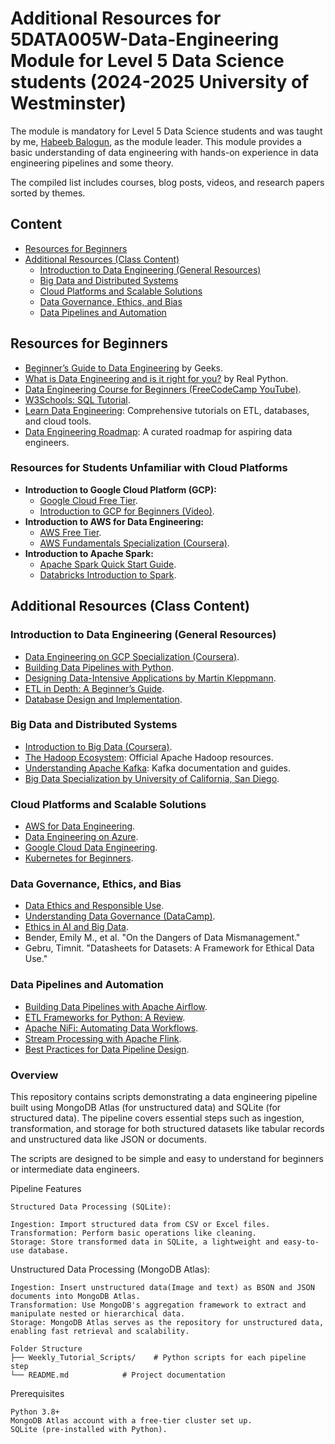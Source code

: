 # Additional Resources for 5DATA005W-Data-Engineering Module for Level 5 Data Science students (2024-2025 University of Westminster)

The module is mandatory for Level 5 Data Science students and was taught by me, [Habeeb Balogun](https://www.westminster.ac.uk/about-us/our-people/directory/balogun-habeeb), as the module leader.
This module provides a basic understanding of data engineering with hands-on experience in data engineering pipelines and some theory.
 
The compiled list includes courses, blog posts, videos, and research papers sorted by themes.

## Content

- [Resources for Beginners](##Resources-for-Beginners)
- [Additional Resources (Class Content)](##Additional-Resources-(Class-Content))
  - [Introduction to Data Engineering (General Resources)](###Introduction-to-Data-Engineering-(General-Resources))
  - [Big Data and Distributed Systems](###Big-Data-and-Distributed-Systems)
  - [Cloud Platforms and Scalable Solutions](###Cloud-Platforms-and-Scalable-Solutions)
  - [Data Governance, Ethics, and Bias](###Data-Governance,-Ethics,-and-Bias)
  - [Data Pipelines and Automation](###Data-Pipelines-and-Automation)

## Resources for Beginners
- [Beginner’s Guide to Data Engineering](https://www.geeksforgeeks.org/data-engineering-101/) by Geeks.
- [What is Data Engineering and is it right for you?](https://realpython.com/podcasts/rpp/42/) by Real Python.
- [Data Engineering Course for Beginners (FreeCodeCamp YouTube)](https://www.youtube.com/watch?v=PHsC_t0j1dU&t=901s).
- [W3Schools: SQL Tutorial](https://www.w3schools.com/sql/).
- [Learn Data Engineering](https://learndataengineering.com/): Comprehensive tutorials on ETL, databases, and cloud tools.
- [Data Engineering Roadmap](https://github.com/datastacktv/data-engineer-roadmap): A curated roadmap for aspiring data engineers.

### Resources for Students Unfamiliar with Cloud Platforms
- **Introduction to Google Cloud Platform (GCP):**
  - [Google Cloud Free Tier](https://cloud.google.com/free).
  - [Introduction to GCP for Beginners (Video)](https://www.youtube.com/watch?v=yoIkjG4VoU4).
- **Introduction to AWS for Data Engineering:**
  - [AWS Free Tier](https://aws.amazon.com/free/).
  - [AWS Fundamentals Specialization (Coursera)](https://www.coursera.org/specializations/aws-fundamentals).
- **Introduction to Apache Spark:**
  - [Apache Spark Quick Start Guide](https://spark.apache.org/docs/latest/quick-start.html).
  - [Databricks Introduction to Spark](https://databricks.com/spark/about).


## Additional Resources (Class Content)
### Introduction to Data Engineering (General Resources)
- [Data Engineering on GCP Specialization (Coursera)](https://www.coursera.org/specializations/gcp-data-engineering).
- [Building Data Pipelines with Python](https://realpython.com/data-engineering-pipelines/).
- [Designing Data-Intensive Applications by Martin Kleppmann](https://www.oreilly.com/library/view/designing-data-intensive-applications/9781491903063/).
- [ETL in Depth: A Beginner’s Guide](https://aws.amazon.com/what-is/etl/).
- [Database Design and Implementation](https://www.coursera.org/learn/database-management).

### Big Data and Distributed Systems
- [Introduction to Big Data (Coursera)](https://www.coursera.org/learn/intro-to-big-data).
- [The Hadoop Ecosystem](https://hadoop.apache.org/): Official Apache Hadoop resources.
- [Understanding Apache Kafka](https://kafka.apache.org/): Kafka documentation and guides.
- [Big Data Specialization by University of California, San Diego](https://www.coursera.org/specializations/big-data).

### Cloud Platforms and Scalable Solutions
- [AWS for Data Engineering](https://aws.amazon.com/data-engineering/).
- [Data Engineering on Azure](https://azure.microsoft.com/en-us/services/data-engineering/).
- [Google Cloud Data Engineering](https://cloud.google.com/learn/what-is-data-engineering).
- [Kubernetes for Beginners](https://kubernetes.io/docs/tutorials/).

### Data Governance, Ethics, and Bias
- [Data Ethics and Responsible Use](https://www.oreilly.com/library/view/data-ethics-and/9781492040590/).
- [Understanding Data Governance (DataCamp)](https://www.datacamp.com/tutorial/data-governance-introduction).
- [Ethics in AI and Big Data](https://towardsdatascience.com/ethics-in-big-data-52a0f8529147).
- Bender, Emily M., et al. "On the Dangers of Data Mismanagement."
- Gebru, Timnit. "Datasheets for Datasets: A Framework for Ethical Data Use."

### Data Pipelines and Automation
- [Building Data Pipelines with Apache Airflow](https://airflow.apache.org/).
- [ETL Frameworks for Python: A Review](https://towardsdatascience.com/etl-frameworks-in-python-968e88241610).
- [Apache NiFi: Automating Data Workflows](https://nifi.apache.org/).
- [Stream Processing with Apache Flink](https://flink.apache.org/).
- [Best Practices for Data Pipeline Design](https://towardsdatascience.com/best-practices-for-building-data-pipelines-4c5ed8c4e3b7).


### Overview
This repository contains scripts demonstrating a data engineering pipeline built using MongoDB Atlas (for unstructured data) and SQLite (for structured data). The pipeline covers essential steps such as ingestion, transformation, and storage for both structured datasets like tabular records and unstructured data like JSON or documents.

The scripts are designed to be simple and easy to understand for beginners or intermediate data engineers.

Pipeline Features
```
Structured Data Processing (SQLite):

Ingestion: Import structured data from CSV or Excel files.
Transformation: Perform basic operations like cleaning.
Storage: Store transformed data in SQLite, a lightweight and easy-to-use database.
```

Unstructured Data Processing (MongoDB Atlas):
```
Ingestion: Insert unstructured data(Image and text) as BSON and JSON documents into MongoDB Atlas.
Transformation: Use MongoDB's aggregation framework to extract and manipulate nested or hierarchical data.
Storage: MongoDB Atlas serves as the repository for unstructured data, enabling fast retrieval and scalability.
```
```
Folder Structure
├── Weekly_Tutorial_Scripts/    # Python scripts for each pipeline step
└── README.md            # Project documentation
```



Prerequisites
```
Python 3.8+
MongoDB Atlas account with a free-tier cluster set up.
SQLite (pre-installed with Python).
```

